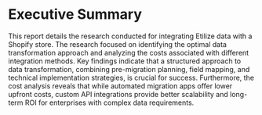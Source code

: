 # Executive Summary

This report details the research conducted for integrating Etilize data with a Shopify store. The research focused on identifying the optimal data transformation approach and analyzing the costs associated with different integration methods. Key findings indicate that a structured approach to data transformation, combining pre-migration planning, field mapping, and technical implementation strategies, is crucial for success. Furthermore, the cost analysis reveals that while automated migration apps offer lower upfront costs, custom API integrations provide better scalability and long-term ROI for enterprises with complex data requirements.